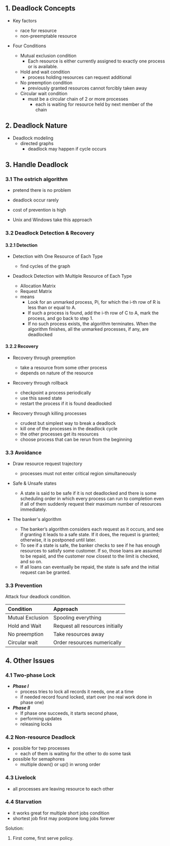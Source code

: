 ## 1. Deadlock Concepts
- Key factors
  - race for resource
  - non-preemptable resource

- Four Conditions
  - Mutual exclusion condition
    - Each resource is either currently assigned to exactly one process 
  or is available.
  - Hold and wait condition
    - process holding resources can request additional
  - No preemption condition
    - previously granted resources cannot forcibly taken away
  - Circular wait condition
    - must be a circular chain of 2 or more processes
      - each is waiting for resource held by next member of the chain


## 2. Deadlock Nature
- Deadlock modeling
  - directed graphs
    - deadlock may happen if cycle occurs  


## 3. Handle Deadlock
### 3.1 The ostrich algorithm
  - pretend there is no problem
  - deadlock occur rarely
  - cost of prevention is high

  - Unix and Windows take this approach

### 3.2 Deadlock Detection & Recovery
#### 3.2.1 Detection
- Detection with One Resource of Each Type
  - find cycles of the graph 

- Deadlock Detection with Multiple Resource of Each Type
  - Allocation Matrix
  - Request Matrix
  - means
    - Look for an unmarked process, Pi, for which the i-th row of R is less than or equal to A.
    - If such a process is found, add the i-th row of C to A, mark the process, and go back to step 1. 
    - If no such process exists, the algorithm terminates. When the algorithm finishes, all the unmarked processes, if any, are deadlocked 

#### 3.2.2 Recovery
- Recovery through preemption
  - take a resource from some other process
  - depends on nature of the resource

- Recovery through rollback
  - checkpoint a process periodically
  - use this saved state 
  - restart the process if it is found deadlocked

- Recovery through killing processes
  - crudest but simplest way to break a deadlock
  - kill one of the processes in the deadlock cycle
  - the other processes get its resources 
  - choose process that can be rerun from the beginning

### 3.3 Avoidance
- Draw resource request trajectory
  - processes must not enter critical region simultaneously

- Safe & Unsafe states
  - A state is said to be safe if it is not deadlocked and there is some scheduling order in which every process can run to completion even if all of them suddenly request their maximum number of resources immediately.

- The banker's algorithm
  - The banker’s algorithm considers each request as it occurs, and see if granting it leads to a safe state. If it does, the request is granted; otherwise, it is postponed until later. 
  - To see if a state is safe, the banker checks to see if he has enough resources to satisfy some customer. If so, those loans are assumed to be repaid, and the customer now closest to the limit is checked, and so on. 
  - If all loans can eventually be repaid, the state is safe and the initial request can be granted.


### 3.3 Prevention
Attack four deadlock condition.

|Condition      | Approach      |
| :-----        | :-----        |
|Mutual Exclusion |Spooling everything  |
|Hold and Wait | Request all resources initially |
|No preemption | Take resources away             |
|Circular wait | Order resources numerically     |



## 4. Other Issues
### 4.1 Two-phase Lock

- ***Phase I***
  - process tries to lock all records it needs, one at a time
  - if needed record found locked, start over (no real work done in phase one)
- ***Phase II***
  - If phase one succeeds, it starts second phase, 
  - performing updates
  - releasing locks

### 4.2 Non-resource Deadlock

- possible for twp processes
  - each of them is waiting for the other to do some task
- possible for semaphores
  - multiple down() or up() in wrong order

### 4.3 Livelock
- all processes are leaving resource to each other

### 4.4 Starvation
- it works great for multiple short jobs condition
- shortest job first may postpone long jobs forever

Solution:
1. First come, first serve policy.
